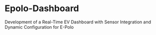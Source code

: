 # Epolo-Dashboard
Development of a Real-Time EV Dashboard  with Sensor Integration and Dynamic  Configuration for E-Polo
